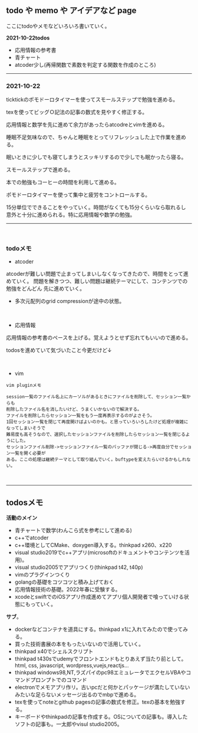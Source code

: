 ## todo や memo や アイデアなど page

ここにtodoやメモなどいろいろ書いていく。

**2021-10-22todos**

- 応用情報の参考書
- 青チャート
- atcoder少し(再帰関数で素数を判定する関数を作成のところ)

***

### 2021-10-22

ticktickのポモドーロタイマーを使ってスモールステップで勉強を進める。

texを使ってビッグＯ記法の記事の数式を見やすく修正する。

応用情報と数学を先に進めて余力があったらatcodreとvimを進める。

睡眠不足気味なので、ちゃんと睡眠をとってリフレッシュした上で作業を進める。

眠いときに少しでも寝てしまうとスッキリするので少しでも眠かったら寝る。

スモールステップで進める。

本での勉強もコーヒーの時間を利用して進める。

ポモドーロタイマーを使って集中と疲労をコントロールする。

15分単位でできることをやっていく。時間がなくても15分くらいなら取れるし
意外と十分に進められる。特に応用情報や数学の勉強。

***

<br />

### todoメモ

- atcoder

atcoderが難しい問題で止まってしまいしなくなってきたので、時間をとって進めていく。
問題を解きつつ、難しい問題は継続テーマにして、コンテンツでの勉強をどんどん
先に進めていく。

- 多次元配列のgrid compressionが途中の状態。

<br />

- 応用情報

応用情報の参考書のペースを上げる。覚えようとせず忘れてもいいので進める。

todosを進めていて気づいたこと今更だけど↓

<br />

- vim

```
vim pluginメモ

session一覧のファイル名上にカーソルがあるときにファイルを削除して、セッション一覧からも
削除したファイル名を消したいけど、うまくいかないので解決する。
ファイルを削除したらセッション一覧をもう一度再表示するのがよさそう。
1回セッション一覧を閉じて再度開けばよいのかも。と思っていろいろしたけど処理が複雑になってしまいそうで
難易度も高そうなので、選択したセッションファイルを削除したらセッション一覧を閉じるようにした。
セッションファイル削除->セッションファイル一覧のバッファが閉じる->再度自分でセッション一覧を開く必要が
ある。ここの処理は継続テーマとして取り組んでいく。buftypeを変えたらいけるかもしれない。
```

<br />


***

## todosメモ
**活動のメイン**
- 青チャートで数学(わんこら式を参考にして進める)
- c++でatcoder
- c++環境としてCMake、doxygen導入する。thinkpad x260、x220
- visual studio2019でc++アプリ(microsoftのドキュメントやコンテンツを活用)。
- visual studio2005でアプリつくり(thinkpad t42, t40p)
- vimのプラグインつくり
- golangの基礎をコツコツと積み上げておく
- 応用情報技術の基礎。2022年春に受験する。
- xcodeとswiftでのiOSアプリ作成進めてアプリ個人開発者で喰っていける状態にもっていく。

**サブ**。
- dockerなどコンテナを道具にする。thinkpad x1に入れてみたので使ってみる。
- 買った技術書展の本をもったいないので活用していく。
- thinkpad x40でシェルスクリプト
- thinkpad t430sでudemyでフロントエンドもとりあえず当たり前として。html, css, javascript, wordpress,vuejs,reactjs...
- thinkpad windows98,NT,ラズパイのpc98エミュレータでエクセルVBAやコマンドプロンプトでのコマンド
- electronでメモアプリ作リ。古いpcだと何かとパッケージが満たしていないみたいな足らないメッセージ出るのでmbpで進める。
- texを使ってnoteとgithub pagesの記事の数式を修正。texの基本を勉強する。
- キーボードやthinkpadの記事を作成する。OSについての記事も。導入したソフトの記事も。一太郎やvisul studio2005。
